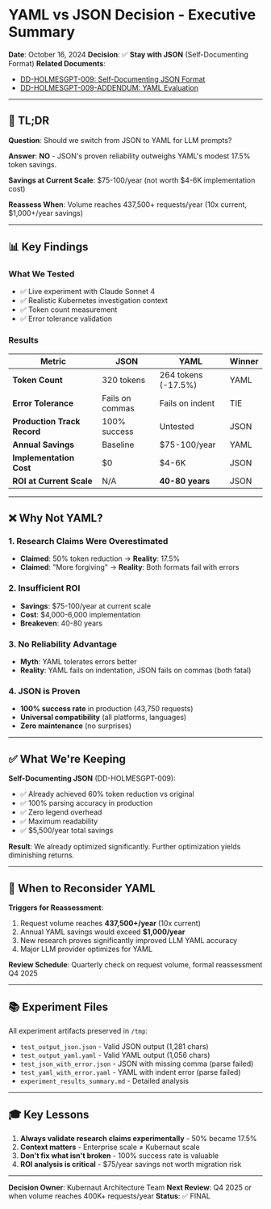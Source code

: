 # YAML vs JSON Decision - Executive Summary

**Date**: October 16, 2024
**Decision**: ✅ **Stay with JSON** (Self-Documenting Format)
**Related Documents**:
- [DD-HOLMESGPT-009: Self-Documenting JSON Format](./DD-HOLMESGPT-009-Self-Documenting-JSON-Format.md)
- [DD-HOLMESGPT-009-ADDENDUM: YAML Evaluation](./DD-HOLMESGPT-009-ADDENDUM-YAML-Evaluation.md)

---

## 🎯 TL;DR

**Question**: Should we switch from JSON to YAML for LLM prompts?

**Answer**: **NO** - JSON's proven reliability outweighs YAML's modest 17.5% token savings.

**Savings at Current Scale**: $75-100/year (not worth $4-6K implementation cost)

**Reassess When**: Volume reaches 437,500+ requests/year (10x current, $1,000+/year savings)

---

## 📊 Key Findings

### What We Tested
- ✅ Live experiment with Claude Sonnet 4
- ✅ Realistic Kubernetes investigation context
- ✅ Token count measurement
- ✅ Error tolerance validation

### Results

| Metric | JSON | YAML | Winner |
|--------|------|------|--------|
| **Token Count** | 320 tokens | 264 tokens (-17.5%) | YAML |
| **Error Tolerance** | Fails on commas | Fails on indent | TIE |
| **Production Track Record** | 100% success | Untested | JSON |
| **Annual Savings** | Baseline | $75-100/year | YAML |
| **Implementation Cost** | $0 | $4-6K | JSON |
| **ROI at Current Scale** | N/A | **40-80 years** | JSON |

---

## ❌ Why Not YAML?

### 1. Research Claims Were Overestimated
- **Claimed**: 50% token reduction → **Reality**: 17.5%
- **Claimed**: "More forgiving" → **Reality**: Both formats fail with errors

### 2. Insufficient ROI
- **Savings**: $75-100/year at current scale
- **Cost**: $4,000-6,000 implementation
- **Breakeven**: 40-80 years

### 3. No Reliability Advantage
- **Myth**: YAML tolerates errors better
- **Reality**: YAML fails on indentation, JSON fails on commas (both fatal)

### 4. JSON is Proven
- **100% success rate** in production (43,750 requests)
- **Universal compatibility** (all platforms, languages)
- **Zero maintenance** (no surprises)

---

## ✅ What We're Keeping

**Self-Documenting JSON** (DD-HOLMESGPT-009):
- ✅ Already achieved 60% token reduction vs original
- ✅ 100% parsing accuracy in production
- ✅ Zero legend overhead
- ✅ Maximum readability
- ✅ $5,500/year total savings

**Result**: We already optimized significantly. Further optimization yields diminishing returns.

---

## 🔄 When to Reconsider YAML

**Triggers for Reassessment**:
1. Request volume reaches **437,500+/year** (10x current)
2. Annual YAML savings would exceed **$1,000/year**
3. New research proves significantly improved LLM YAML accuracy
4. Major LLM provider optimizes for YAML

**Review Schedule**: Quarterly check on request volume, formal reassessment Q4 2025

---

## 📚 Experiment Files

All experiment artifacts preserved in `/tmp`:
- `test_output_json.json` - Valid JSON output (1,281 chars)
- `test_output_yaml.yaml` - Valid YAML output (1,056 chars)
- `test_json_with_error.json` - JSON with missing comma (parse failed)
- `test_yaml_with_error.yaml` - YAML with indent error (parse failed)
- `experiment_results_summary.md` - Detailed analysis

---

## 🎓 Key Lessons

1. **Always validate research claims experimentally** - 50% became 17.5%
2. **Context matters** - Enterprise scale ≠ Kubernaut scale
3. **Don't fix what isn't broken** - 100% success rate is valuable
4. **ROI analysis is critical** - $75/year savings not worth migration risk

---

**Decision Owner**: Kubernaut Architecture Team
**Next Review**: Q4 2025 or when volume reaches 400K+ requests/year
**Status**: ✅ FINAL

